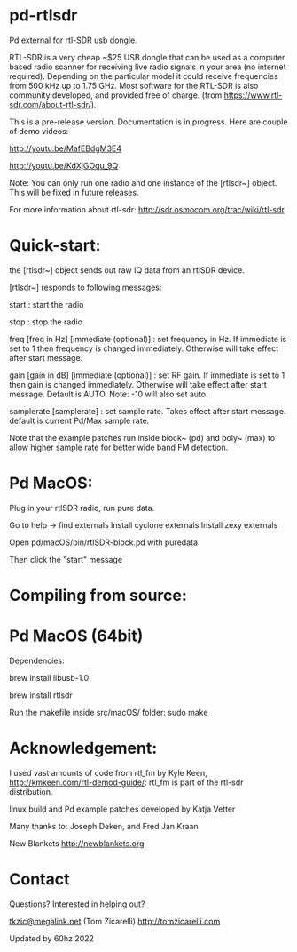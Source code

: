 pd-rtlsdr
=========

Pd external for rtl-SDR usb dongle.

RTL-SDR is a very cheap ~$25 USB dongle that can be used as a computer based radio scanner for receiving live radio signals in your area (no internet required). Depending on the particular model it could receive frequencies from 500 kHz up to 1.75 GHz. Most software for the RTL-SDR is also community developed, and provided free of charge. (from https://www.rtl-sdr.com/about-rtl-sdr/).

This is a pre-release version. Documentation is in progress. Here are couple of demo videos:

http://youtu.be/MafEBdgM3E4

http://youtu.be/KdXjGOqu_9Q


Note: You can only run one radio and one instance of the [rtlsdr~] object. This will be fixed in future releases. 

For more information about rtl-sdr: http://sdr.osmocom.org/trac/wiki/rtl-sdr


Quick-start:
====
the [rtlsdr~] object sends out raw IQ data from an rtlSDR device.

[rtlsdr~] responds to following messages:

start : start the radio

stop : stop the radio

freq [freq in Hz] [immediate (optional)] : set frequency in Hz. If immediate is set to 1 then frequency is changed immediately. Otherwise will take effect after start message.

gain [gain in dB] [immediate (optional)] : set RF gain. If immediate is set to 1 then gain is changed immediately. Otherwise will take effect after start message. Default is AUTO. Note: -10 will also set auto.

samplerate [samplerate] : set sample rate. Takes effect after start message. default is current Pd/Max sample rate.
	
Note that the example patches run inside block~ (pd) and poly~ (max) to allow higher sample rate for better wide band FM detection.

Pd MacOS:
====

Plug in your rtlSDR radio, run pure data.

Go to help -> find externals
Install cyclone externals
Install zexy externals

Open pd/macOS/bin/rtlSDR-block.pd with puredata
 
Then click the "start" message


Compiling from source:
====

Pd MacOS (64bit)
====

 Dependencies:

 brew install libusb-1.0

 brew install rtlsdr

Run the makefile inside src/macOS/ folder: sudo make


Acknowledgement:
====
I used vast amounts of code from rtl_fm by Kyle Keen, http://kmkeen.com/rtl-demod-guide/: rtl_fm is part of the rtl-sdr distribution.

linux build and Pd example patches developed by Katja Vetter

Many thanks to: Joseph Deken, and Fred Jan Kraan

New Blankets http://newblankets.org

Contact
====
Questions? Interested in helping out?

tkzic@megalink.net (Tom Zicarelli)
http://tomzicarelli.com

Updated by 60hz 2022

